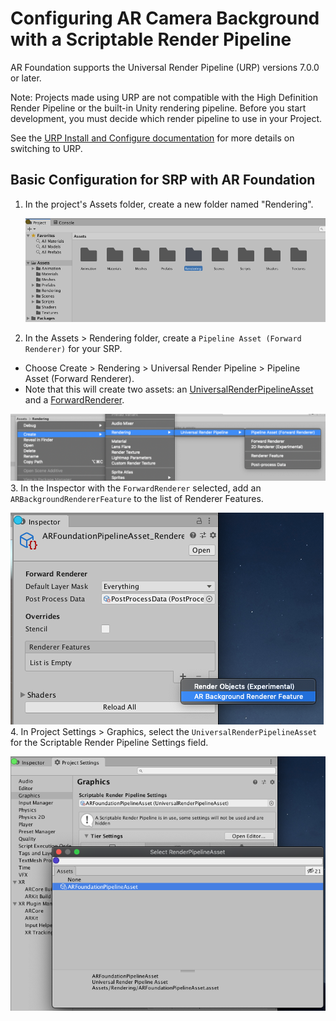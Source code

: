 # Configuring AR Camera Background with a Scriptable Render Pipeline

AR Foundation supports the Universal Render Pipeline (URP) versions 7.0.0 or later.

Note: Projects made using URP are not compatible with the High Definition Render Pipeline or the built-in Unity rendering pipeline. Before you start development, you must decide which render pipeline to use in your Project.

See the [URP Install and Configure documentation](https://docs.unity3d.com/Packages/com.unity.render-pipelines.universal@latest?subfolder=/manual/InstallingAndConfiguringURP.html) for more details on switching to URP.

## Basic Configuration for SRP with AR Foundation
1. In the project's Assets folder, create a new folder named "Rendering".

   ![Rendering folder in Assets](images/srp/rendering-folder.png "Rendering Folder")
2. In the Assets > Rendering folder, create a `Pipeline Asset (Forward Renderer)` for your SRP.
  - Choose Create > Rendering > Universal Render Pipeline > Pipeline Asset (Forward Renderer).
  - Note that this will create two assets: an [UniversalRenderPipelineAsset](https://docs.unity3d.com/Packages/com.unity.render-pipelines.universal@latest?subfolder=/api/UnityEngine.Rendering.Universal.UniversalRenderPipelineAsset.html) and a [ForwardRenderer](https://docs.unity3d.com/Packages/com.unity.render-pipelines.universal@latest?subfolder=/api/UnityEngine.Rendering.Universal.ForwardRenderer.html).

   ![Create Pipeline Asset](images/srp/create-pipeline-asset.png "Create Pipeline Asset")
3. In the Inspector with the `ForwardRenderer` selected, add an `ARBackgroundRendererFeature` to the list of Renderer Features.

   ![Add an ARBackgroundRendererFeature](images/srp/add-renderer-feature.png "Add an ARBackgroundRendererFeature")
4. In Project Settings > Graphics, select the `UniversalRenderPipelineAsset` for the Scriptable Render Pipeline Settings field.

   ![Set Pipeline Asset](images/srp/set-pipeline-asset.png "Set Pipeline Asset")
